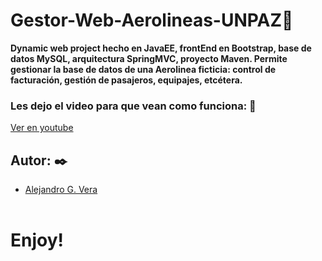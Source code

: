 # Gestor-Web-Aerolineas-UNPAZ🚀

__Dynamic web project hecho en JavaEE, frontEnd en Bootstrap, base de datos MySQL, arquitectura SpringMVC, proyecto Maven. Permite gestionar la base de datos de una Aerolinea ficticia: control de facturación, gestión de pasajeros, equipajes, etcétera.__

### Les dejo el video para que vean como funciona: 🔧

[Ver en youtube](https://www.youtube.com/watch?v=WRug5sJ3NmQ)

## Autor: ✒️
* [Alejandro G. Vera](https://linkedin.com/in/alejandro-gonzalo-vera/)
<br/></br>
# Enjoy!

